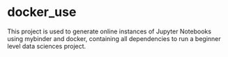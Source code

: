 # docker_use

This project is used to generate online instances of Jupyter Notebooks using mybinder and docker, containing all dependencies to run a beginner level data sciences project.
